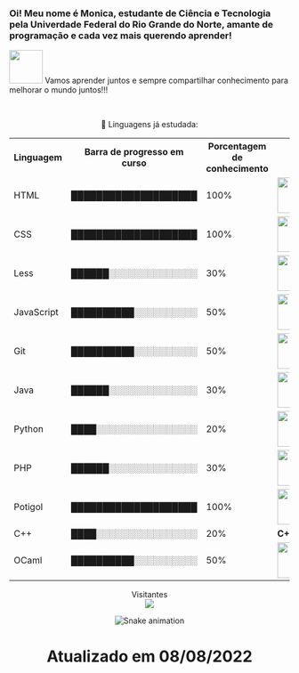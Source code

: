 ### Oi! Meu nome é Monica, estudante de Ciência e Tecnologia pela Univerdade Federal do Rio Grande do Norte, amante de programação e cada vez mais querendo aprender! 
<img src="https://media.giphy.com/media/LnQjpWaON8nhr21vNW/giphy.gif" width="60"> Vamos aprender juntos e sempre compartilhar conhecimento para melhorar o mundo juntos!!! 

</br>


<p align="center"> 💬 Linguagens já estudada: </p>
<table align="center">
    <tr>
        <th>Linguagem</th>
        <th>Barra de progresso em curso</th>
        <th>Porcentagem de conhecimento</th>
    </tr>
    <tr>
        <td>HTML</td>
        <td>████████████████████</td>
        <td>100%</td>
        <td><img height="64px" src="https://cdn.svgporn.com/logos/html-5.svg"/></td>
    </tr>
    <tr>
        <td>CSS</td>
        <td>████████████████████</td>
        <td>100%</td>
        <td><img height="64px" src="https://cdn.svgporn.com/logos/css-3.svg"/></td>
    </tr>
    <tr>
        <td>Less</td>
        <td>██████░░░░░░░░░░░░░░</td>
        <td>30%</td>
        <td><img height="64px" src="https://cdn.svgporn.com/logos/less.svg"></td>
    </tr>
      <tr>
        <td>JavaScript</td>
        <td>██████████░░░░░░░░░░</td>
        <td>50%</td>
        <td><img height="64px" src="https://cdn.svgporn.com/logos/javascript.svg"></td>
    </tr>
       <tr>
        <td>Git</td>
        <td>██████████░░░░░░░░░░</td>
        <td>50%</td>
        <td><img height="64px" src="https://cdn.svgporn.com/logos/git-icon.svg"></td>
    </tr>
    <tr>
        <td>Java</td>
        <td>██████░░░░░░░░░░░░░░</td>
        <td>30%</td>
        <td><img height="64px" src="https://www.vectorlogo.zone/logos/java/java-ar21.svg"></td>
    </tr>
      <tr>
        <td>Python</td>
        <td>████░░░░░░░░░░░░░░░░</td>
        <td>20%</td>
        <td><img height="64px" src="https://www.vectorlogo.zone/logos/python/python-ar21.svg"></td>
    </tr>
    <tr>
        <td>PHP</td>
        <td>██████░░░░░░░░░░░░░░</td>
        <td>30%</td>
       <td><img height="64px" src="https://www.vectorlogo.zone/logos/php/php-ar21.svg"></td>
    </tr>
      <tr>
        <td>Potigol</td>
        <td>████████████████████</td>
        <td>100%</td>
        <td><img height="64px" src="https://pbs.twimg.com/profile_images/932637501977710592/WMGBmW7k_400x400.jpg"></td>
    </tr>
    <tr>
        <td>C++</td>
        <td>████░░░░░░░░░░░░░░░░</td>
        <td>20%</td>
        <td><strong>C++</strong></td>
    </tr>
    <tr>
      <td>OCaml</td>
      <td>██████████░░░░░░░░░░</td>
      <td>50%</td>
      <td><img height="64px" src="https://www.vectorlogo.zone/logos/ocaml/ocaml-ar21.svg"></td>
    </tr>
</table>
<p align="center"> 
  Visitantes<br>
  <img src="https://profile-counter.glitch.me/monicalpaiva/count.svg"/>
   
</p>

<div align="center">
  
  ![Snake animation](https://github.com/danielbped/danielbped/blob/output/github-contribution-grid-snake.svg)
  
</div>

<h1  align="center"> Atualizado em 08/08/2022 </h1>
